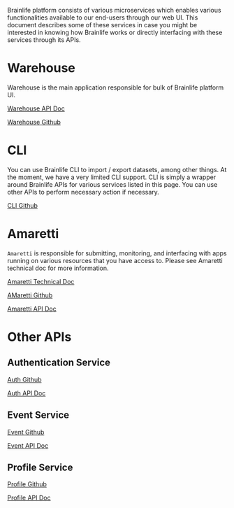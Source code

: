 
Brainlife platform consists of various microservices which enables various functionalities available to our end-users through our web UI. This document describes some of these services in case you might be interested in knowing how Brainlife works or directly interfacing with these services through its APIs.

# Warehouse

Warehouse is the main application responsible for bulk of Brainlife platform UI.

[Warehouse API Doc](https://brain-life.github.io/warehouse/apidoc)

[Warehouse Github](https://github.com/brain-life/warehouse)


# CLI

You can use Brainlife CLI to import / export datasets, among other things. At the moment, we have a very limited CLI support. CLI is simply a wrapper around Brainlife APIs for various services listed in this page. You can use other APIs to perform necessary action if necessary.

[CLI Github](https://github.com/brain-life/cli)

# Amaretti

`Amaretti` is responsible for submitting, monitoring, and interfacing with apps running on various resources that you have access to. Please see Amaretti technical doc for more information.

[Amaretti Technical Doc](https://brain-life.github.io/amaretti/)

[AMaretti Github](https://github.com/brain-life/amaretti)

[Amaretti API Doc](https://brain-life.github.io/amaretti/apidoc)

# Other APIs

## Authentication Service

[Auth Github](https://github.com/soichih/auth)

[Auth API Doc](http://soichi.us/auth/apidoc/)

## Event Service

[Event Github](https://github.com/soichih/event)

[Event API Doc](http://soichi.us/event/apidoc/)

## Profile Service

[Profile Github](https://github.com/soichih/profile)

[Profile API Doc](http://soichi.us/profile/apidoc/)


